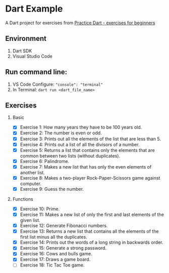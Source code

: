 # Dart Example

A Dart project for exercises from [Practice Dart - exercises for beginners](https://hackmd.io/@kuzmapetrovich/S1x90jWGP#Practice-Dart---exercises-for-beginners)

## Environment

1. Dart SDK
2. Visual Studio Code

## Run command line:

1. VS Code Configure: `"console": "terminal"`
2. In Terminal: `dart run <dart_file_name>`

## Exercises

1. Basic

   - [x] Exercise 1: How many years they have to be 100 years old.
   - [x] Exercise 2: The number is even or odd.
   - [x] Exercise 3: Prints out all the elements of the list that are less than 5.
   - [x] Exercise 4: Prints out a list of all the divisors of a number.
   - [x] Exercise 5: Returns a list that contains only the elements that are common between two lists (without duplicates).
   - [x] Exercise 6: Palindrome.
   - [x] Exercise 7: Makes a new list that has only the even elements of another list.
   - [x] Exercise 8: Makes a two-player Rock-Paper-Scissors game against computer.
   - [x] Exercise 9: Guess the number.

2. Functions

   - [x] Exercise 10: Prime.
   - [x] Exercise 11: Makes a new list of only the first and last elements of the given list.
   - [x] Exercise 12: Generate Fibonacci numbers.
   - [x] Exercise 13: Returns a new list that contains all the elements of the first list minus all the duplicates.
   - [x] Exercise 14: Prints out the words of a long string in backwards order.
   - [x] Exercise 15: Generate a strong password.
   - [x] Exercise 16: Cows and bulls game.
   - [x] Exercise 17: Draws a game board.
   - [ ] Exercise 18: Tic Tac Toe game.
